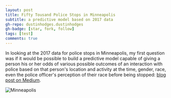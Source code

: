 ```yaml
---
layout: post
title: Fifty Tousand Police Stops in Minneapolis
subtitle: a predictive model based on 2017 data
gh-repo: dustinhodges.dustinhodges
gh-badge: [star, fork, follow]
tags: [test]
comments: true
---
```


In looking at the 2017 data for police stops in Minneapolis, my first question was if it would be possible to build a predictive model capable of giving a person his or her odds of various possible outcomes of an interaction with police based on that person's location and activity at the time, gender, race, even the police officer's perception of their race before being stopped: [blog post on Medium](https://medium.com/@hodges.dustin/fifty-thousand-police-stops-in-minneapolis-bccb446b0651).

![Minneapolis](https://previews.123rf.com/images/vampy1/vampy11811/vampy1181100017/112742365-satellite-map-of-minneapolis-minnesota-usa-city-streets-street-map-and-map-of-the-city-center.jpg)

